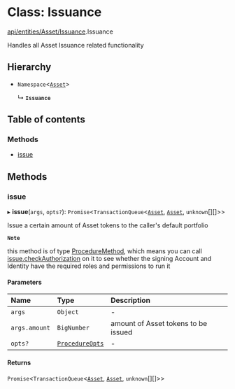 # Class: Issuance

[api/entities/Asset/Issuance](../wiki/api.entities.Asset.Issuance).Issuance

Handles all Asset Issuance related functionality

## Hierarchy

- `Namespace`<[`Asset`](../wiki/api.entities.Asset.Asset)\>

  ↳ **`Issuance`**

## Table of contents

### Methods

- [issue](../wiki/api.entities.Asset.Issuance.Issuance#issue)

## Methods

### issue

▸ **issue**(`args`, `opts?`): `Promise`<`TransactionQueue`<[`Asset`](../wiki/api.entities.Asset.Asset), [`Asset`](../wiki/api.entities.Asset.Asset), `unknown`[][]\>\>

Issue a certain amount of Asset tokens to the caller's default portfolio

**`Note`**

 this method is of type [ProcedureMethod](../wiki/types.ProcedureMethod), which means you can call [issue.checkAuthorization](../wiki/types.ProcedureMethod#checkauthorization)
  on it to see whether the signing Account and Identity have the required roles and permissions to run it

#### Parameters

| Name | Type | Description |
| :------ | :------ | :------ |
| `args` | `Object` | - |
| `args.amount` | `BigNumber` | amount of Asset tokens to be issued |
| `opts?` | [`ProcedureOpts`](../wiki/types.ProcedureOpts) | - |

#### Returns

`Promise`<`TransactionQueue`<[`Asset`](../wiki/api.entities.Asset.Asset), [`Asset`](../wiki/api.entities.Asset.Asset), `unknown`[][]\>\>
